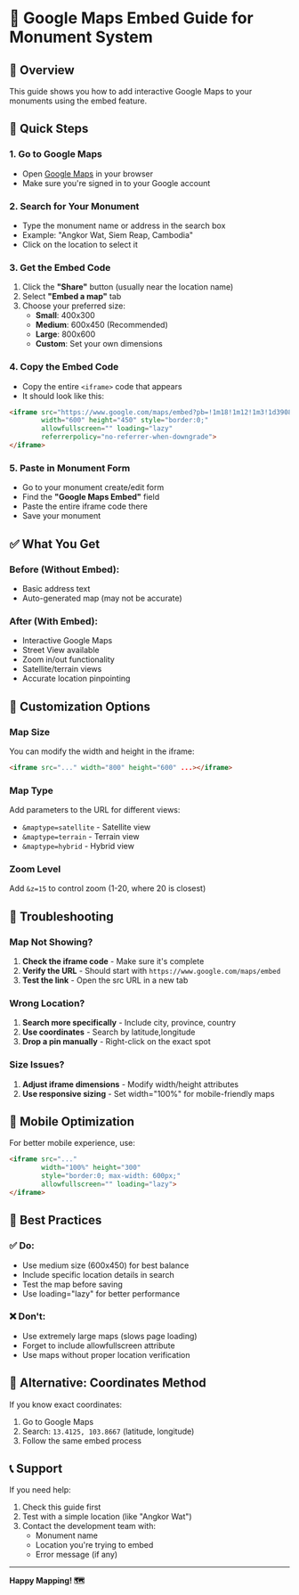 # 📍 Google Maps Embed Guide for Monument System

## 🎯 Overview
This guide shows you how to add interactive Google Maps to your monuments using the embed feature.

## 🚀 Quick Steps

### 1. Go to Google Maps
- Open [Google Maps](https://maps.google.com) in your browser
- Make sure you're signed in to your Google account

### 2. Search for Your Monument
- Type the monument name or address in the search box
- Example: "Angkor Wat, Siem Reap, Cambodia"
- Click on the location to select it

### 3. Get the Embed Code
1. Click the **"Share"** button (usually near the location name)
2. Select **"Embed a map"** tab
3. Choose your preferred size:
   - **Small**: 400x300
   - **Medium**: 600x450 (Recommended)
   - **Large**: 800x600
   - **Custom**: Set your own dimensions

### 4. Copy the Embed Code
- Copy the entire `<iframe>` code that appears
- It should look like this:
```html
<iframe src="https://www.google.com/maps/embed?pb=!1m18!1m12!1m3!1d3908.7..." 
        width="600" height="450" style="border:0;" 
        allowfullscreen="" loading="lazy" 
        referrerpolicy="no-referrer-when-downgrade">
</iframe>
```

### 5. Paste in Monument Form
- Go to your monument create/edit form
- Find the **"Google Maps Embed"** field
- Paste the entire iframe code there
- Save your monument

## ✅ What You Get

### Before (Without Embed):
- Basic address text
- Auto-generated map (may not be accurate)

### After (With Embed):
- Interactive Google Maps
- Street View available
- Zoom in/out functionality
- Satellite/terrain views
- Accurate location pinpointing

## 🎨 Customization Options

### Map Size
You can modify the width and height in the iframe:
```html
<iframe src="..." width="800" height="600" ...></iframe>
```

### Map Type
Add parameters to the URL for different views:
- `&maptype=satellite` - Satellite view
- `&maptype=terrain` - Terrain view
- `&maptype=hybrid` - Hybrid view

### Zoom Level
Add `&z=15` to control zoom (1-20, where 20 is closest)

## 🔧 Troubleshooting

### Map Not Showing?
1. **Check the iframe code** - Make sure it's complete
2. **Verify the URL** - Should start with `https://www.google.com/maps/embed`
3. **Test the link** - Open the src URL in a new tab

### Wrong Location?
1. **Search more specifically** - Include city, province, country
2. **Use coordinates** - Search by latitude,longitude
3. **Drop a pin manually** - Right-click on the exact spot

### Size Issues?
1. **Adjust iframe dimensions** - Modify width/height attributes
2. **Use responsive sizing** - Set width="100%" for mobile-friendly maps

## 📱 Mobile Optimization

For better mobile experience, use:
```html
<iframe src="..." 
        width="100%" height="300" 
        style="border:0; max-width: 600px;" 
        allowfullscreen="" loading="lazy">
</iframe>
```

## 🎯 Best Practices

### ✅ Do:
- Use medium size (600x450) for best balance
- Include specific location details in search
- Test the map before saving
- Use loading="lazy" for better performance

### ❌ Don't:
- Use extremely large maps (slows page loading)
- Forget to include allowfullscreen attribute
- Use maps without proper location verification

## 🔗 Alternative: Coordinates Method

If you know exact coordinates:
1. Go to Google Maps
2. Search: `13.4125, 103.8667` (latitude, longitude)
3. Follow the same embed process

## 📞 Support

If you need help:
1. Check this guide first
2. Test with a simple location (like "Angkor Wat")
3. Contact the development team with:
   - Monument name
   - Location you're trying to embed
   - Error message (if any)

---

**Happy Mapping! 🗺️**
